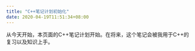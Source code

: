 ```yaml
---
title: "C++笔记计划初始化"
date: 2020-04-19T11:51:34+08:00
---
```

从今天开始，本页面的C++笔记计划开始。在将来，这个笔记会被我用于C++的复习以及知识上手。